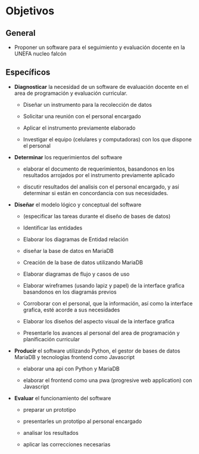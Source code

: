 # Objetivos

## General
  + Proponer un software para el seguimiento y evaluación docente en la UNEFA nucleo falcón

## Específicos

  + **Diagnosticar** la necesidad de un software de evaluación docente en el area de programación y evaluación curricular.

    - Diseñar un instrumento para la recolección de datos

    - Solicitar una reunión con el personal encargado    

    - Aplicar el instrumento previamente elaborado

    - Investigar el equipo (celulares y computadoras) con los que dispone el personal

  + **Determinar** los requerimientos del software

    - elaborar el documento de requerimientos, basandonos en los resultados arrojados por el instrumento previamente aplicado

    - discutir resultados del analisis con el personal encargado, y así determinar si están en concordancia con sus necesidades.

  + **Diseñar** el modelo lógico y conceptual del software

    - (especificar las tareas durante el diseño de bases de datos)

    - Identificar las entidades 

    - Elaborar los diagramas de Entidad relación

    - diseñar la base de datos en MariaDB

    - Creación de la base de datos utilizando MariaDB

    - Elaborar diagramas de flujo y casos de uso

    - Elaborar wireframes (usando lapiz y papel) de la interface grafica basandonos en los diagramás previos

    - Corroborar con el personal, que la información, así como la interface grafica, esté acorde a sus necesidades

    - Elaborar los diseños del aspecto visual de la interface grafica

    - Presentarle los avances al personal del area de programación y planificación curricular

  + **Producir** el software utilizando Python, el gestor de bases de datos MariaDB y tecnologías frontend como Javascript

    - elaborar una api con Python y MariaDB

    - elaborar el frontend como una pwa (progresive web application) con Javascript

  + **Evaluar** el funcionamiento del software 

    - preparar un prototipo

    - presentarles un prototipo al personal encargado

    - analisar los resultados

    - aplicar las correcciones necesarias
